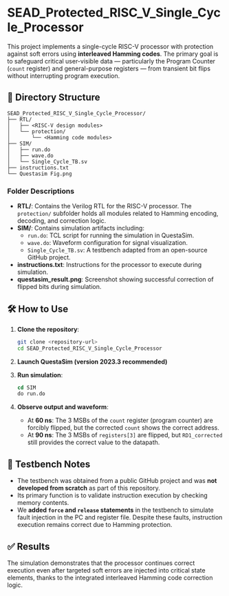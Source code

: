 # SEAD_Protected_RISC_V_Single_Cycle_Processor

This project implements a single-cycle RISC-V processor with protection against soft errors using **interleaved Hamming codes**. The primary goal is to safeguard critical user-visible data — particularly the Program Counter (`count` register) and general-purpose registers — from transient bit flips without interrupting program execution.

## 📁 Directory Structure

```
SEAD_Protected_RISC_V_Single_Cycle_Processor/
├── RTL/
│   ├── <RISC-V design modules>
│   └── protection/
│       └── <Hamming code modules>
├── SIM/
│   ├── run.do
│   ├── wave.do
│   └── Single_Cycle_TB.sv
├── instructions.txt
└── Questasim Fig.png
```

### Folder Descriptions

- **RTL/**: Contains the Verilog RTL for the RISC-V processor. The `protection/` subfolder holds all modules related to Hamming encoding, decoding, and correction logic.
- **SIM/**: Contains simulation artifacts including:
  - `run.do`: TCL script for running the simulation in QuestaSim.
  - `wave.do`: Waveform configuration for signal visualization.
  - `Single_Cycle_TB.sv`: A testbench adapted from an open-source GitHub project.
- **instructions.txt**: Instructions for the processor to execute during simulation.
- **questasim_result.png**: Screenshot showing successful correction of flipped bits during simulation.

## 🛠️ How to Use

1. **Clone the repository**:
   ```bash
   git clone <repository-url>
   cd SEAD_Protected_RISC_V_Single_Cycle_Processor
   ```

2. **Launch QuestaSim (version 2023.3 recommended)**

3. **Run simulation**:
   ```tcl
   cd SIM
   do run.do
   ```

4. **Observe output and waveform**:
   - At **60 ns**: The 3 MSBs of the `count` register (program counter) are forcibly flipped, but the corrected `count` shows the correct address.
   - At **90 ns**: The 3 MSBs of `registers[3]` are flipped, but `RD1_corrected` still provides the correct value to the datapath.

## 🧪 Testbench Notes

- The testbench was obtained from a public GitHub project and was **not developed from scratch** as part of this repository.
- Its primary function is to validate instruction execution by checking memory contents.
- We **added `force` and `release` statements** in the testbench to simulate fault injection in the PC and register file. Despite these faults, instruction execution remains correct due to Hamming protection.

## ✅ Results

The simulation demonstrates that the processor continues correct execution even after targeted soft errors are injected into critical state elements, thanks to the integrated interleaved Hamming code correction logic.
